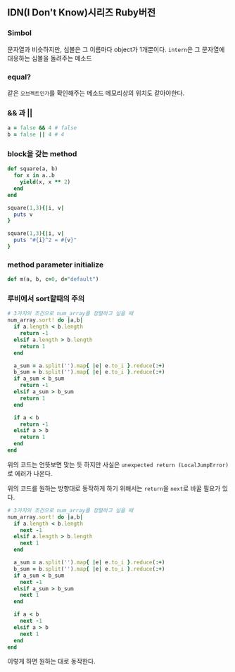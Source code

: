 ## IDN(I Don't Know)시리즈 Ruby버전

### Simbol

문자열과 비슷하지만, 심볼은 그 이름마다 object가 1개뿐이다.
`intern`은 그 문자열에 대응하는 심볼을 돌려주는 메소드

### equal?

같은 `오브젝트인가`를 확인해주는 메소드
메모리상의 위치도 같아야한다.

### \&\& 과 \|\|

```ruby
a = false && 4 # false
b = false || 4 # 4
```

### block을 갖는 method

```ruby
def square(a, b)
  for x in a..b
    yield(x, x ** 2)
  end
end

square(1,3){|i, v|
  puts v
}

square(1,3){|i, v|
  puts "#{i}^2 = #{v}"
}
```

### method parameter initialize

```ruby
def m(a, b, c=0, d="default")
```

### 루비에서 sort할때의 주의

```ruby
# 3가지의 조건으로 num_array를 정렬하고 싶을 때
num_array.sort! do |a,b|
  if a.length < b.length
    return -1
  elsif a.length > b.length
    return 1
  end

  a_sum = a.split('').map{ |e| e.to_i }.reduce(:+)
  b_sum = b.split('').map{ |e| e.to_i }.reduce(:+)
  if a_sum < b_sum
    return -1
  elsif a_sum > b_sum
    return 1
  end

  if a < b
    return -1
  elsif a > b
    return 1
  end
end
```

위의 코드는 언뜻보면 맞는 듯 하지만 사실은 `unexpected return (LocalJumpError)`로 에러가 나온다.

위의 코드를 원하는 방향대로 동작하게 하기 위해서는 `return`을 `next`로 바꿀 필요가 있다.

```ruby
# 3가지의 조건으로 num_array를 정렬하고 싶을 때
num_array.sort! do |a,b|
  if a.length < b.length
    next -1
  elsif a.length > b.length
    next 1
  end

  a_sum = a.split('').map{ |e| e.to_i }.reduce(:+)
  b_sum = b.split('').map{ |e| e.to_i }.reduce(:+)
  if a_sum < b_sum
    next -1
  elsif a_sum > b_sum
    next 1
  end

  if a < b
    next -1
  elsif a > b
    next 1
  end
end
```

이렇게 하면 원하는 대로 동작한다.
